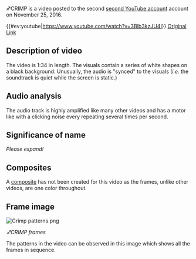 ♐CRIMP is a video posted to the second [second YouTube account](Real_and_Fake_channels "wikilink") account on November 25,
2016.

{{\#ev:youtube|<https://www.youtube.com/watch?v=3Blb3kzJU4I>}} [Original Link](https://youtu.be/Oh5MZWl2S8o)

## Description of video

The video is 1:34 in length. The visuals contain a series of white
shapes on a black background. Unusually, the audio is "synced" to the
visuals (*i.e.* the soundtrack is quiet while the screen is static.)

## Audio analysis

The audio track is highly amplified like many other videos and has a
motor like with a clicking noise every repeating several times per
second.

## Significance of name

*Please expand\!*

## Composites

A [composite](Video_Composites "wikilink") has not been created for this
video as the frames, unlike other videos, are one color throughout.

## Frame image

![ Crimp patterns.png](_Crimp_patterns.png " Crimp patterns.png")

*♐CRIMP frames*

The patterns in the video can be observed in this image which shows all
the frames in sequence.

